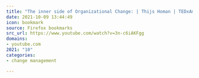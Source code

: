 ```yaml
---
title: "The inner side of Organizational Change: | Thijs Homan | TEDxAmsterdamED - YouTube"
date: 2021-10-09 13:44:49
icon: bookmark
source: Firefox bookmarks
src_url: https://www.youtube.com/watch?v=3n-c6iAKFgg
domains:
- youtube.com
2021: "10"
categories:
- change management

---
```


